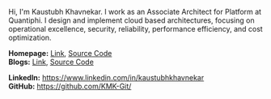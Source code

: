Hi, I'm Kaustubh Khavnekar. I work as an Associate Architect for Platform at Quantiphi. I design and implement cloud based architectures, focusing on operational excellence, security, reliability, performance efficiency, and cost optimization.

**Homepage:** [Link](https://kaustubhk.com), [Source Code](https://github.com/KMK-Git/kaustubhk)  
**Blogs:** [Link](https://blogs.kaustubhk.com), [Source Code](https://github.com/KMK-Git/kaustubhk-blogs)  


**LinkedIn:** https://www.linkedin.com/in/kaustubhkhavnekar  
**GitHub:** https://github.com/KMK-Git/
